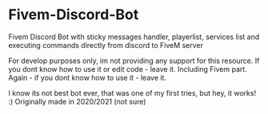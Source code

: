 # Fivem-Discord-Bot
Fivem Discord Bot with sticky messages handler, playerlist, services list and executing commands directly from discord to FiveM server

For develop purposes only, im not providing any support for this resource. If you dont know how to use it or edit code - leave it.
Including Fivem part. Again - if you dont know how to use it - leave it.

I know its not best bot ever, that was one of my first tries, but hey, it works! :) 
Originally made in 2020/2021 (not sure)
